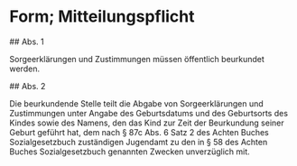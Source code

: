 # Form; Mitteilungspflicht



\#\# Abs. 1

 Sorgeerklärungen und Zustimmungen müssen öffentlich beurkundet werden.

\#\# Abs. 2

 Die beurkundende Stelle teilt die Abgabe von Sorgeerklärungen und Zustimmungen unter Angabe des Geburtsdatums und des Geburtsorts des Kindes sowie des Namens, den das Kind zur Zeit der Beurkundung seiner Geburt geführt hat, dem nach § 87c Abs. 6 Satz 2 des Achten Buches Sozialgesetzbuch zuständigen Jugendamt zu den in § 58 des Achten Buches Sozialgesetzbuch genannten Zwecken unverzüglich mit. 

